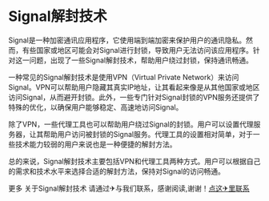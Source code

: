 # Signal解封技术

Signal是一种加密通讯应用程序，它使用端到端加密来保护用户的通讯隐私。然而，有些国家或地区可能会对Signal进行封锁，导致用户无法访问该应用程序。针对这一问题，出现了一些Signal解封技术，帮助用户绕过封锁，保持通讯畅通。

一种常见的Signal解封技术是使用VPN（Virtual Private Network）来访问Signal。VPN可以帮助用户隐藏其真实IP地址，让其看起来像是从其他国家或地区访问Signal，从而避开封锁。此外，一些专门针对Signal封锁的VPN服务还提供了特殊的优化，以确保用户能够稳定、高速地访问Signal。

除了VPN，一些代理工具也可以帮助用户绕过Signal的封锁。用户可以设置代理服务器，让其帮助用户访问被封锁的Signal服务。代理工具的设置相对简单，对于一些技术能力较弱的用户来说也是一种便捷的解封方法。

总的来说，Signal解封技术主要包括VPN和代理工具两种方式。用户可以根据自己的需求和技术水平来选择合适的解封方法，保持对Signal的访问畅通。

更多 关于Signal解封技术 请通过✈与我们联系，感谢阅读,谢谢！[点这✈里联系](https://lm.k02.cc)